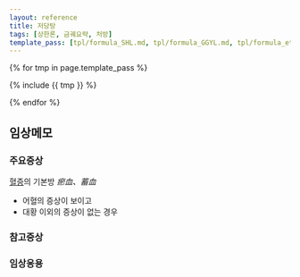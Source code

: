 ```yaml
---
layout: reference
title: 저당탕
tags: [상한론, 금궤요략, 처방]
template_pass: [tpl/formula_SHL.md, tpl/formula_GGYL.md, tpl/formula_etc.md]
---
```



{% for tmp in page.template_pass %}

{% include {{ tmp }} %}

{% endfor %}

## 임상메모



### 주요증상

[혈증]({{site.sympurl}}/혈증)의 기본방 _瘀血、蓄血_
* 어혈의 증상이 보이고
* 대황 이외의 증상이 없는 경우


### 참고증상


### 임상응용
